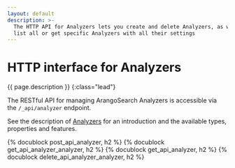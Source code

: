```yaml
---
layout: default
description: >-
  The HTTP API for Analyzers lets you create and delete Analyzers, as well as
  list all or get specific Analyzers with all their settings
---
```

# HTTP interface for Analyzers

{{ page.description }}
{:class="lead"}

The RESTful API for managing ArangoSearch Analyzers is accessible via the
`/_api/analyzer` endpoint.

See the description of [Analyzers](../analyzers.html) for an
introduction and the available types, properties and features.

{% docublock post_api_analyzer, h2 %}
{% docublock get_api_analyzer_analyzer, h2 %}
{% docublock get_api_analyzer, h2 %}
{% docublock delete_api_analyzer_analyzer, h2 %}

